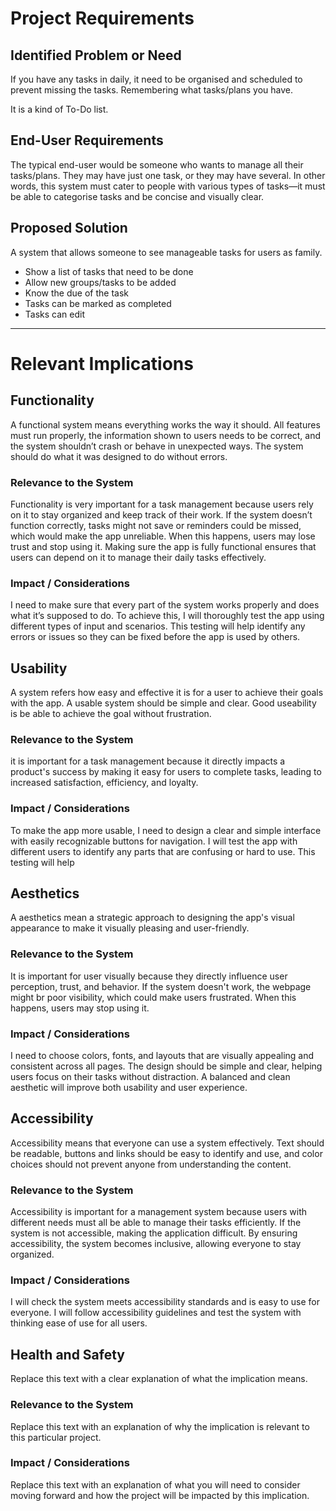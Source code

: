 # Project Requirements

## Identified Problem or Need

If you have any tasks in daily, it need to be organised and scheduled to prevent missing the tasks. Remembering what tasks/plans you have.

It is a kind of To-Do list.

## End-User Requirements

The typical end-user would be someone who wants to manage all their tasks/plans. They may have just one task, or they may have several. In other words, this system must cater to people with various types of tasks—it must be able to categorise tasks and be concise and visually clear.


## Proposed Solution
A system that allows someone to see manageable tasks for users as family.

- Show a list of tasks that need to be done
- Allow new groups/tasks to be added
- Know the due of the task
- Tasks can be marked as completed
- Tasks can edit

---

# Relevant Implications

## Functionality

A functional system means everything works the way it should. All features must run properly, the information shown to users needs to be correct, and the system shouldn’t crash or behave in unexpected ways. The system should do what it was designed to do without errors.

### Relevance to the System

Functionality is very important for a task management because users rely on it to stay organized and keep track of their work. If the system doesn’t function correctly, tasks might not save or reminders could be missed, which would make the app unreliable. When this happens, users may lose trust and stop using it. Making sure the app is fully functional ensures that users can depend on it to manage their daily tasks effectively.

### Impact / Considerations

I need to make sure that every part of the system works properly and does what it’s supposed to do. To achieve this, I will thoroughly test the app using different types of input and scenarios. This testing will help identify any errors or issues so they can be fixed before the app is used by others.


## Usability

A system refers how easy and effective it is for a user to achieve their goals with the app. A usable system should be simple and clear. Good useability is be able to achieve the goal without frustration.

### Relevance to the System

it is important for a task management because it directly impacts a product's success by making it easy for users to complete tasks, leading to increased satisfaction, efficiency, and loyalty. 

### Impact / Considerations

To make the app more usable, I need to design a clear and simple interface with easily recognizable buttons for navigation. I will test the app with different users to identify any parts that are confusing or hard to use. This testing will help 



## Aesthetics

A aesthetics mean a strategic approach to designing the app's visual appearance to make it visually pleasing and user-friendly. 

### Relevance to the System

It is important for user visually because they directly influence user perception, trust, and behavior. If the system doesn't work, the webpage might br poor visibility, which could make users frustrated. When this happens, users may stop using it.

### Impact / Considerations

I need to choose colors, fonts, and layouts that are visually appealing and consistent across all pages. The design should be simple and clear, helping users focus on their tasks without distraction. A balanced and clean aesthetic will improve both usability and user experience.



## Accessibility

Accessibility means that everyone can use a system effectively. Text should be readable, buttons and links should be easy to identify and use, and color choices should not prevent anyone from understanding the content.

### Relevance to the System

Accessibility is important for a management system because users with different needs must all be able to manage their tasks efficiently. If the system is not accessible, making the application difficult. By ensuring accessibility, the system becomes inclusive, allowing everyone to stay organized.

### Impact / Considerations

I will check the system meets accessibility standards and is easy to use for everyone. I will follow accessibility guidelines and test the system with thinking ease of use for all users. 



## Health and Safety

Replace this text with a clear explanation of what the implication means.

### Relevance to the System

Replace this text with an explanation of why the implication is relevant to this particular project.

### Impact / Considerations

Replace this text with an explanation of what you will need to consider moving forward and how the project will be impacted by this implication.


